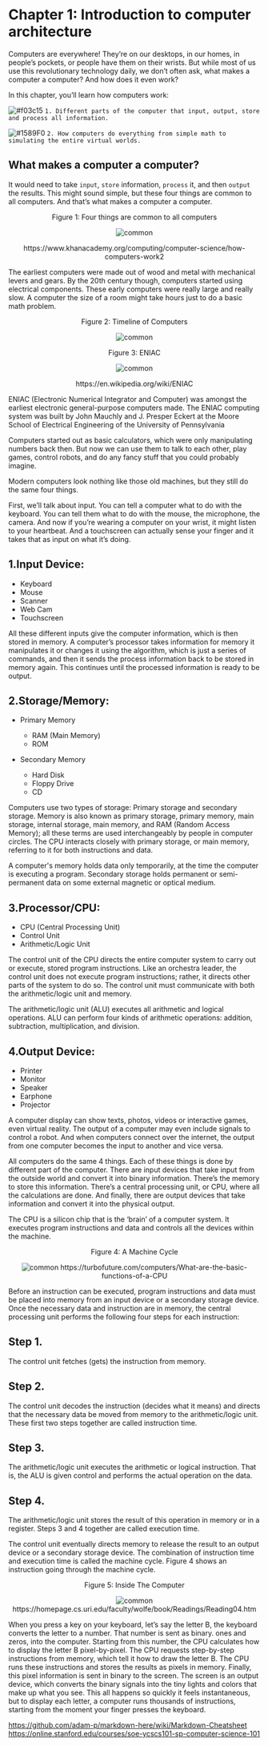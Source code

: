 # Chapter 1: Introduction to computer architecture

Computers are everywhere! They’re on our desktops, in our homes, in people’s pockets, or people have them on their wrists. 
But while most of us use this revolutionary technology daily, we don’t often ask, what makes a computer a computer? 
And how does it even work?

In this chapter, you’ll learn how computers work:

![#f03c15](https://placehold.it/15/f03c15/000000?text=+) `1. Different parts of the computer that input, output, store and process all information.`

![#1589F0](https://placehold.it/15/1589F0/000000?text=+) `2. How computers do everything from simple math to simulating the entire virtual worlds.`

## What makes a computer a computer?

It would need to take `input`, `store` information, `process` it, and then `output` the results. 
This might sound simple, but these four things are common to all computers. And that’s what makes a computer a computer.

<p align="center">
   Figure 1: Four things are common to all computers
</p>

<p align="center">
  <img src="https://github.com/XinYangSAU/CSCI1101-Intro-to-Computing/blob/master/Images/f2.png" alt="common"/>
</p>

<p align="center">
   https://www.khanacademy.org/computing/computer-science/how-computers-work2
</p>

The earliest computers were made out of wood and metal with mechanical levers and gears. By the 20th century though, 
computers started using electrical components. These early computers were really large and really slow. A computer 
the size of a room might take hours just to do a basic math problem.

<p align="center">
   Figure 2: Timeline of Computers
</p>

<p align="center">
  <img src="https://github.com/XinYangSAU/CSCI1101-Intro-to-Computing/blob/master/Images/t.png" alt="common"/>
</p>

<p align="center">
   Figure 3: ENIAC
</p>

<p align="center">
  <img src="https://github.com/XinYangSAU/CSCI1101-Intro-to-Computing/blob/master/Images/Eniac.jpg" alt="common"/>
</p>

<p align="center">
    https://en.wikipedia.org/wiki/ENIAC
</p>

ENIAC (Electronic Numerical Integrator and Computer) was amongst the earliest electronic general-purpose computers made. 
The ENIAC computing system was built by John Mauchly and J. Presper Eckert at the Moore School of Electrical Engineering of
the University of Pennsylvania

Computers started out as basic calculators, which were only manipulating numbers back then. But now we can use them to talk to
each other, play games, control robots, and do any fancy stuff that you could probably imagine.

Modern computers look nothing like those old machines, but they still do the same four things.

First, we’ll talk about input. You can tell a computer what to do with the keyboard. You can tell them what to do with the
mouse, the microphone, the camera. And now if you’re wearing a computer on your wrist, it might listen to your heartbeat. And
a touchscreen can actually sense your finger and it takes that as input on what it’s doing.

1.Input Device:
---------------

* Keyboard
* Mouse
* Scanner
* Web Cam
* Touchscreen

All these different inputs give the computer information, which is then stored in memory. A computer’s processor takes
information for memory it manipulates it or changes it using the algorithm, which is just a series of commands, and then it
sends the process information back to be stored in memory again. This continues until the processed information is ready to be
output.

2.Storage/Memory:
-----------------

* Primary Memory
  * RAM (Main Memory)
  * ROM

* Secondary Memory
  * Hard Disk
  * Floppy Drive
  * CD

Computers use two types of storage: Primary storage and secondary storage. Memory is also known as primary storage, primary
memory, main storage, internal storage, main memory, and RAM (Random Access Memory); all these terms are used interchangeably
by people in computer circles. The CPU interacts closely with primary storage, or main memory, referring to it for both
instructions and data. 

A computer's memory holds data only temporarily, at the time the computer is executing a program. Secondary storage holds
permanent or semi-permanent data on some external magnetic or optical medium. 


3.Processor/CPU:
----------------

* CPU (Central Processing Unit)
 * Control Unit
 * Arithmetic/Logic Unit

The control unit of the CPU directs the entire computer system to carry out or execute, stored program instructions. Like an
orchestra leader, the control unit does not execute program instructions; rather, it directs other parts of the system to do
so. The control unit must communicate with both the arithmetic/logic unit and memory. 

The arithmetic/logic unit (ALU) executes all arithmetic and logical operations. ALU can perform four kinds of arithmetic
operations: addition, subtraction, multiplication, and division.


4.Output Device:
----------------

* Printer
* Monitor
* Speaker
* Earphone
* Projector

A computer display can show texts, photos, videos or interactive games, even virtual reality. The output of a computer may
even include signals to control a robot. And when computers connect over the internet, the output from one computer becomes
the input to another and vice versa.

All computers do the same 4 things. Each of these things is done by different part of the computer. There are input devices
that take input from the outside world and convert it into binary information. There’s the memory to store this information.
There’s a central processing unit, or CPU, where all the calculations are done. And finally, there are output devices that
take information and convert it into the physical output.

The CPU is a silicon chip that is the ‘brain’ of a computer system. It executes program instructions and data and controls all
the devices within the machine.

<p align="center">
   Figure 4: A Machine Cycle
</p>

<p align="center">
  <img src="https://github.com/XinYangSAU/CSCI1101-Intro-to-Computing/blob/master/Images/cpu.jpg" alt="common"/>
  https://turbofuture.com/computers/What-are-the-basic-functions-of-a-CPU
</p>

Before an instruction can be executed, program instructions and data must be placed into memory from an input device or a
secondary storage device. Once the necessary data and instruction are in memory, the central processing unit performs the
following four steps for each instruction: 

Step 1. 
-------
The control unit fetches (gets) the instruction from memory. 

Step 2.
-------
The control unit decodes the instruction (decides what it means) and directs that the necessary data be moved from memory to the arithmetic/logic unit. These first two steps together are called instruction time.

Step 3.
------- 
The arithmetic/logic unit executes the arithmetic or logical instruction. That is, the ALU is given control and performs the actual operation on the data. 

Step 4.
-------
The arithmetic/logic unit stores the result of this operation in memory or in a register. Steps 3 and 4 together are called execution time. 

The control unit eventually directs memory to release the result to an output device or a secondary storage device. The
combination of instruction time and execution time is called the machine cycle. Figure 4 shows an instruction going through
the machine cycle.

<p align="center">
   Figure 5: Inside The Computer
</p>

<p align="center">
  <img src="https://github.com/XinYangSAU/CSCI1101-Intro-to-Computing/blob/master/Images/cpu.gif" alt="common"/>
  https://homepage.cs.uri.edu/faculty/wolfe/book/Readings/Reading04.htm
</p>

When you press a key on your keyboard, let’s say the letter B, the keyboard converts the letter to a number. That number is
sent as binary. ones and zeros, into the computer. Starting from this number, the CPU calculates how to display the letter B
pixel-by-pixel. The CPU requests step-by-step instructions from memory, which tell it how to draw the letter B. The CPU runs
these instructions and stores the results as pixels in memory. Finally, this pixel information is sent in binary to the
screen. The screen is an output device, which converts the binary signals into the tiny lights and colors that make up what
you see. This all happens so quickly it feels instantaneous, but to display each letter, a computer runs thousands of
instructions, starting from the moment your finger presses the keyboard.

https://github.com/adam-p/markdown-here/wiki/Markdown-Cheatsheet
https://online.stanford.edu/courses/soe-ycscs101-sp-computer-science-101
